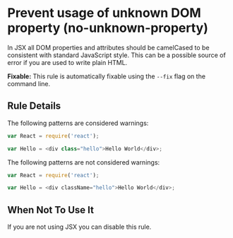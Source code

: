 # Prevent usage of unknown DOM property (no-unknown-property)

In JSX all DOM properties and attributes should be camelCased to be consistent with standard JavaScript style. This can be a possible source of error if you are used to write plain HTML.

**Fixable:** This rule is automatically fixable using the `--fix` flag on the command line.

## Rule Details

The following patterns are considered warnings:

```js
var React = require('react');

var Hello = <div class="hello">Hello World</div>;
```

The following patterns are not considered warnings:

```js
var React = require('react');

var Hello = <div className="hello">Hello World</div>;
```

## When Not To Use It

If you are not using JSX you can disable this rule.
